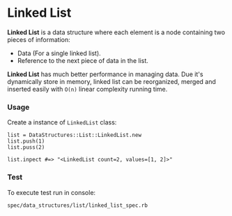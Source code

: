 # Linked List


**Linked List** is a data structure where each element is a node containing two pieces of information: 

- Data (For a single linked list).
- Reference to the next piece of data in the list.

**Linked List** has much better performance in managing data. Due it's
dynamically store in memory, linked list can be reorganized, merged and
inserted easily with `O(n)` linear complexity running time.

### Usage

Create a instance of `LinkedList` class: 

    list = DataStructures::List::LinkedList.new
    list.push(1)
    list.puss(2)
    
    list.inpect #=> "<LinkedList count=2, values=[1, 2]>" 
    

### Test

To execute test run in console: 

    spec/data_structures/list/linked_list_spec.rb

